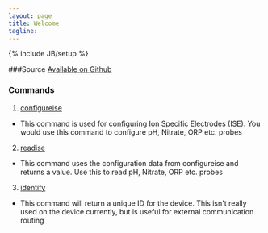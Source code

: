 ```yaml
---
layout: page
title: Welcome 
tagline: 
---
```

{% include JB/setup %}

###Source
[Available on Github](https://github.com/PracticalMaker/ARO-MicrOS)

###  Commands
1. [configureise](/configureise.html)
  - This command is used for configuring Ion Specific Electrodes (ISE). You would use this command to configure pH, Nitrate, ORP etc. probes
2. [readise](/readise.html)
  - This command uses the configuration data from configureise and returns a value. Use this to read pH, Nitrate, ORP etc. probes
3. [identify](/identify.html)
  - This command will return a unique ID for the device. This isn't really used on the device currently, but is useful for external communication routing
